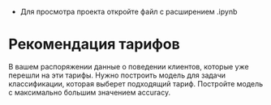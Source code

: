 - Для просмотра проекта откройте файл с расширением .ipynb

# Рекомендация тарифов

В вашем распоряжении данные о поведении клиентов, которые уже перешли на эти тарифы. Нужно построить модель для задачи классификации, которая выберет подходящий тариф.
Постройте модель с максимально большим значением accuracy.
